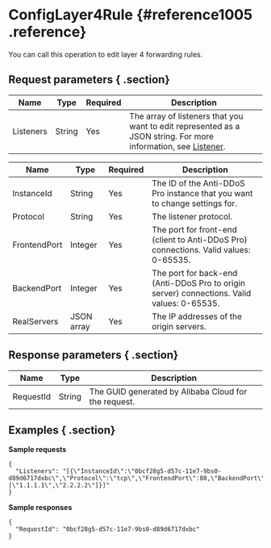 # ConfigLayer4Rule {#reference1005 .reference}

You can call this operation to edit layer 4 forwarding rules.

## Request parameters { .section}

|Name|Type|Required|Description|
|----|----|--------|-----------|
|Listeners|String|Yes|The array of listeners that you want to edit represented as a JSON string. For more information, see [Listener](#).|

|Name|Type|Required|Description|
|----|----|--------|-----------|
|InstanceId|String|Yes|The ID of the Anti-DDoS Pro instance that you want to change settings for.|
|Protocol|String|Yes|The listener protocol.|
|FrontendPort|Integer|Yes|The port for front-end \(client to Anti-DDoS Pro\) connections. Valid values: 0-65535.|
|BackendPort|Integer|Yes|The port for back-end \(Anti-DDoS Pro to origin server\) connections. Valid values: 0-65535.|
|RealServers|JSON array|Yes|The IP addresses of the origin servers.|

## Response parameters { .section}

|Name|Type|Description|
|----|----|-----------|
|RequestId|String|The GUID generated by Alibaba Cloud for the request.|

## Examples { .section}

**Sample requests**

```
{
  "Listeners": "[{\"InstanceId\":\"0bcf28g5-d57c-11e7-9bs0-d89d6717dxbc\",\"Protocol\":\"tcp\",\"FrontendPort\":80,\"BackendPort\":5,\"RealServers\":[\"1.1.1.1\",\"2.2.2.2\"]}]"
}

```

**Sample responses**

```
{
  "RequestId": "0bcf28g5-d57c-11e7-9bs0-d89d6717dxbc"
}

```

